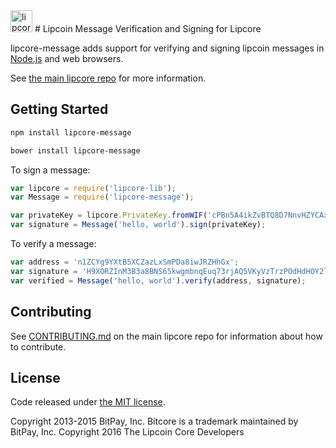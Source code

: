 <img src="http://bitcore.io/css/images/module-message.png" alt="lipcore message" height="35">
# Lipcoin Message Verification and Signing for Lipcore

lipcore-message adds support for verifying and signing lipcoin messages in [Node.js](http://nodejs.org/) and web browsers.

See [the main lipcore repo](https://github.com/lipcoin/lipcore) for more information.

## Getting Started

```sh
npm install lipcore-message
```

```sh
bower install lipcore-message
```

To sign a message:

```javascript
var lipcore = require('lipcore-lib');
var Message = require('lipcore-message');

var privateKey = lipcore.PrivateKey.fromWIF('cPBn5A4ikZvBTQ8D7NnvHZYCAxzDZ5Z2TSGW2LkyPiLxqYaJPBW4');
var signature = Message('hello, world').sign(privateKey);
```

To verify a message:

```javascript
var address = 'n1ZCYg9YXtB5XCZazLxSmPDa8iwJRZHhGx';
var signature = 'H9XORZInM3B3a8BNS65kwgmbnqEuq73rjAQ5VKyVzTrzPOdHdHOY2lfoph5auvMgLSr7bh+nEQSG/f2kv9TnsbY=';
var verified = Message('hello, world').verify(address, signature);
```

## Contributing

See [CONTRIBUTING.md](https://github.com/lipcoin/lipcore/blob/master/CONTRIBUTING.md) on the main lipcore repo for information about how to contribute.

## License

Code released under [the MIT license](https://github.com/lipcoin/lipcore/blob/master/LICENSE).

Copyright 2013-2015 BitPay, Inc. Bitcore is a trademark maintained by BitPay, Inc.
Copyright 2016 The Lipcoin Core Developers

